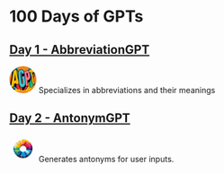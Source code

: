 # 100 Days of GPTs

## [Day 1 - AbbreviationGPT](./Day-1-AbbreviationGPT.md)

<img style="border-radius:50%;width:48px;height:48px;" src="./assets/AbbreviationGPT.png"> Specializes in abbreviations and their meanings

## [Day 2 - AntonymGPT](./Day-2-AntonymGPT)

<img style="border-radius:50%;width:48px;height:48px;" src="./assets/AntonymGPT.png"> Generates antonyms for user inputs.
